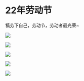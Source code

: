 # 22年劳动节

犒劳下自己，劳动节，劳动者最光荣~

![](https://fudongdong-statics.oss-cn-beijing.aliyuncs.com/images/20220502/4d23a8bd7be64133a8ee36b673709ad1.png?x-oss-process=image/auto-orient,1/interlace,1/quality,q_50/format,jpg)


![](https://fudongdong-statics.oss-cn-beijing.aliyuncs.com/images/20220503/936e5f71f29b42e38d0b5bc9a2bec35d.png?x-oss-process=image/auto-orient,1/interlace,1/quality,q_50/format,jpg)

![](https://fudongdong-statics.oss-cn-beijing.aliyuncs.com/images/20220503/e6eb17b26c01431388f4a58a93618580.png?x-oss-process=image/auto-orient,1/interlace,1/quality,q_50/format,jpg)

![](https://fudongdong-statics.oss-cn-beijing.aliyuncs.com/images/20220503/8476f77fb47448a8bfe151431ccc044d.png?x-oss-process=image/auto-orient,1/interlace,1/quality,q_50/format,jpg)

![](https://fudongdong-statics.oss-cn-beijing.aliyuncs.com/images/20220503/31b3eb689d6d4a9a84e7e9e028b264e1.png?x-oss-process=image/auto-orient,1/interlace,1/quality,q_50/format,jpg)
